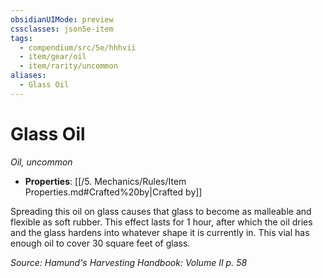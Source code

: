 ```yaml
---
obsidianUIMode: preview
cssclasses: json5e-item
tags:
  - compendium/src/5e/hhhvii
  - item/gear/oil
  - item/rarity/uncommon
aliases:
  - Glass Oil
---
```

# Glass Oil
*Oil, uncommon*  

- **Properties**: [[/5. Mechanics/Rules/Item Properties.md#Crafted%20by\|Crafted by]]

Spreading this oil on glass causes that glass to become as malleable and flexible as soft rubber. This effect lasts for 1 hour, after which the oil dries and the glass hardens into whatever shape it is currently in. This vial has enough oil to cover 30 square feet of glass.

*Source: Hamund's Harvesting Handbook: Volume II p. 58*
